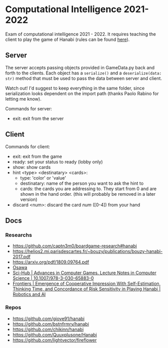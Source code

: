 # Computational Intelligence 2021-2022

Exam of computational intelligence 2021 - 2022. It requires teaching the client to play the game of Hanabi (rules can be found [here](https://www.spillehulen.dk/media/102616/hanabi-card-game-rules.pdf)).

## Server

The server accepts passing objects provided in GameData.py back and forth to the clients.
Each object has a `serialize()` and a `deserialize(data: str)` method that must be used to pass the data between server and client.

Watch out! I'd suggest to keep everything in the same folder, since serialization looks dependent on the import path (thanks Paolo Rabino for letting me know).

Commands for server:

- exit: exit from the server

## Client

Commands for client:

- exit: exit from the game
- ready: set your status to ready (lobby only)
- show: show cards
- hint \<type> \<destinatary> \<cards>:
  - type: 'color' or 'value'
  - destinatary: name of the person you want to ask the hint to
  - cards: the cards you are addressing to. They start from 0 and are shown in the hand order. (this will probably be removed in a later version)
- discard \<num>: discard the card _num_ (\[0-4]) from your hand

## Docs

### Researchs

- https://github.com/captn3m0/boardgame-research#hanabi
- https://helios2.mi.parisdescartes.fr/~bouzy/publications/bouzy-hanabi-2017.pdf
- https://arxiv.org/pdf/1809.09764.pdf
- [Osawa](https://aaai.org/ocs/index.php/WS/AAAIW15/paper/view/10167/10193)
- [Sci-Hub | Advances in Computer Games. Lecture Notes in Computer Science | 10.1007/978-3-030-65883-0](https://sci-hub.se/10.1007/978-3-030-65883-0)
- [Frontiers | Emergence of Cooperative Impression With Self-Estimation, Thinking Time, and Concordance of Risk Sensitivity in Playing Hanabi | Robotics and AI](https://www.frontiersin.org/articles/10.3389/frobt.2021.658348/full)

### Repos

- https://github.com/giove91/hanabi
- https://github.com/bstnfrmry/hanabi
- https://github.com/chikinn/hanabi
- https://github.com/Quuxplusone/Hanabi
- https://github.com/lightvector/fireflower

